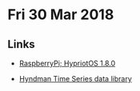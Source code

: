 # Fri 30 Mar 2018

## Links

- [RaspberryPi; HypriotOS 1.8.0](https://blog.hypriot.com/post/releasing-HypriotOS-1-8/)

- [Hyndman Time Series data library](https://datamarket.com/data/list/?q=provider:tsdl)